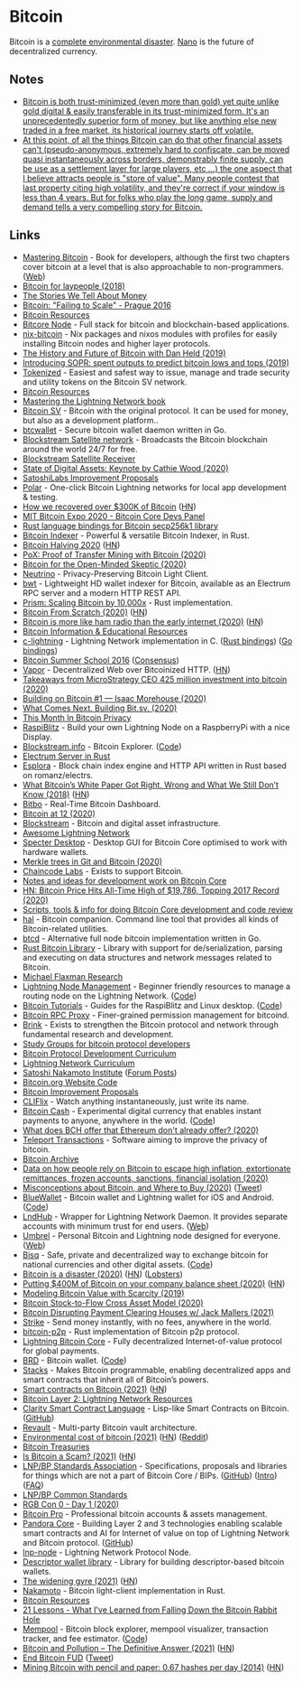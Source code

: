 # Bitcoin

Bitcoin is a [complete environmental disaster](https://twitter.com/smdiehl/status/1350869944888664064). [Nano](nano.md) is the future of decentralized currency.

## Notes

* [Bitcoin is both trust-minimized (even more than gold) yet quite unlike gold digital & easily transferable in its trust-minimized form. It's an unprecedentedly superior form of money, but like anything else new traded in a free market, its historical journey starts off volatile.](https://twitter.com/NickSzabo4/status/1328759197769502722)
* [At this point, of all the things Bitcoin can do that other financial assets can't (pseudo-anonymous, extremely hard to confiscate, can be moved quasi instantaneously across borders, demonstrably finite supply, can be use as a settlement layer for large players, etc ...) the one aspect that I believe attracts people is "store of value". Many people contest that last property citing high volatility, and they're correct if your window is less than 4 years. But for folks who play the long game, supply and demand tells a very compelling story for Bitcoin.](https://news.ycombinator.com/item?id=25157946)

## Links

* [Mastering Bitcoin](https://github.com/bitcoinbook/bitcoinbook) - Book for developers, although the first two chapters cover bitcoin at a level that is also approachable to non-programmers. ([Web](https://bitcoinbook.info))
* [Bitcoin for laypeople (2018)](https://mafinto.sh/blog/bitcoin-for-laypeople.html)
* [The Stories We Tell About Money](https://www.youtube.com/watch?v=ONvg9SbauMg)
* [Bitcoin: "Failing to Scale" - Prague 2016](https://www.youtube.com/watch?v=bFOFqNKKns0)
* [Bitcoin Resources](https://lopp.net/bitcoin.html)
* [Bitcore Node](https://github.com/bitpay/bitcore) - Full stack for bitcoin and blockchain-based applications.
* [nix-bitcoin](https://github.com/jonasnick/nix-bitcoin) - Nix packages and nixos modules with profiles for easily installing Bitcoin nodes and higher layer protocols.
* [The History and Future of Bitcoin with Dan Held (2019)](https://overcast.fm/+LDKfCTO4U)
* [Introducing SOPR: spent outputs to predict bitcoin lows and tops (2019)](https://medium.com/unconfiscatable/introducing-sopr-spent-outputs-to-predict-bitcoin-lows-and-tops-ceb4536b3b9)
* [Tokenized](https://tokenized.com) - Easiest and safest way to issue, manage and trade security and utility tokens on the Bitcoin SV network.
* [Bitcoin Resources](https://dergigi.com/bitcoin/resources/)
* [Mastering the Lightning Network book](https://github.com/lnbook/lnbook)
* [Bitcoin SV](https://bitcoinsvdevelopers.com) - Bitcoin with the original protocol. It can be used for money, but also as a development platform..
* [btcwallet](https://github.com/btcsuite/btcwallet) - Secure bitcoin wallet daemon written in Go.
* [Blockstream Satellite network](https://blockstream.com/satellite/) - Broadcasts the Bitcoin blockchain around the world 24/7 for free.
* [Blockstream Satellite Receiver](https://github.com/Blockstream/satellite)
* [State of Digital Assets: Keynote by Cathie Wood (2020)](https://www.youtube.com/watch?v=c50TMCKsktA\&t=8s)
* [SatoshiLabs Improvement Proposals](https://github.com/satoshilabs/slips)
* [Polar](https://github.com/jamaljsr/polar) - One-click Bitcoin Lightning networks for local app development & testing.
* [How we recovered over $300K of Bitcoin](https://reperiendi.wordpress.com/2020/04/03/how-i-recovered-over-300k-of-bitcoin/) ([HN](https://news.ycombinator.com/item?id=22774057))
* [MIT Bitcoin Expo 2020 - Bitcoin Core Devs Panel](https://www.youtube.com/watch?v=NKBjhSKxSi0)
* [Rust language bindings for Bitcoin secp256k1 library](https://github.com/rust-bitcoin/rust-secp256k1)
* [Bitcoin Indexer](https://github.com/dpc/rust-bitcoin-indexer) - Powerful & versatile Bitcoin Indexer, in Rust.
* [Bitcoin Halving 2020](https://messari.io/bitcoin-halving-2020) ([HN](https://news.ycombinator.com/item?id=23146024))
* [PoX: Proof of Transfer Mining with Bitcoin (2020)](https://blockstack.org/pox.pdf)
* [Bitcoin for the Open-Minded Skeptic (2020)](https://www.paradigm.xyz/Bitcoin_For_The_Open_Minded_Skeptic.pdf)
* [Neutrino](https://github.com/lightninglabs/neutrino) - Privacy-Preserving Bitcoin Light Client.
* [bwt](https://github.com/shesek/bwt) - Lightweight HD wallet indexer for Bitcoin, available as an Electrum RPC server and a modern HTTP REST API.
* [Prism: Scaling Bitcoin by 10,000x](https://github.com/yangl1996/prism-rust) - Rust implementation.
* [Bitcoin From Scratch (2020)](https://monokh.com/posts/bitcoin-from-scratch-part-1) ([HN](https://news.ycombinator.com/item?id=23728228))
* [Bitcoin is more like ham radio than the early internet (2020)](http://jpkoning.blogspot.com/2020/07/bitcoin-is-more-like-ham-radio-than.html) ([HN](https://news.ycombinator.com/item?id=23823304))
* [Bitcoin Information & Educational Resources](https://www.lopp.net/bitcoin-information.html)
* [c-lightning](https://github.com/ElementsProject/lightning) - Lightning Network implementation in C. ([Rust bindings](https://github.com/laanwj/rust-clightning-rpc)) ([Go bindings](https://github.com/niftynei/glightning))
* [Bitcoin Summer School 2016](https://bitcoinschool.gr) ([Consensus](https://bitcoinschool.gr/slides/session3.pdf))
* [Vapor](https://vapor.network) - Decentralized Web over Bitcoinized HTTP. ([HN](https://news.ycombinator.com/item?id=24708161))
* [Takeaways from MicroStrategy CEO 425 million investment into bitcoin (2020)](https://twitter.com/woonomic/status/1306853254685364225)
* [Building on Bitcoin #1 — Isaac Morehouse (2020)](https://www.youtube.com/watch?v=4F4kWu\_6vVE)
* [What Comes Next. Building Bit.sv. (2020)](https://bit.sv/post/499dec5108b14e99d28b48b0c0dfcd5fe06edef43ad738d41f18264151aaf30d)
* [This Month In Bitcoin Privacy](https://enegnei.github.io/This-Month-In-Bitcoin-Privacy/)
* [RaspiBlitz](https://github.com/rootzoll/raspiblitz) - Build your own Lightning Node on a RaspberryPi with a nice Display.
* [Blockstream.info](https://blockstream.info) - Bitcoin Explorer. ([Code](https://github.com/Blockstream/esplora))
* [Electrum Server in Rust](https://github.com/romanz/electrs)
* [Esplora](https://github.com/Blockstream/electrs) - Block chain index engine and HTTP API written in Rust based on romanz/electrs.
* [What Bitcoin’s White Paper Got Right, Wrong and What We Still Don’t Know (2018)](https://www.coindesk.com/what-bitcoins-white-paper-got-right-wrong-and-what-we-still-dont-know) ([HN](https://news.ycombinator.com/item?id=24951616))
* [Bitbo](https://bitbo.io) - Real-Time Bitcoin Dashboard.
* [Bitcoin at 12 (2020)](https://medium.com/@nic\_\_carter/bitcoin-at-12-f6fce39cb9bb)
* [Blockstream](https://blockstream.com) - Bitcoin and digital asset infrastructure.
* [Awesome Lightning Network](https://github.com/bcongdon/awesome-lightning-network)
* [Specter Desktop](https://github.com/cryptoadvance/specter-desktop) - Desktop GUI for Bitcoin Core optimised to work with hardware wallets.
* [Merkle trees in Git and Bitcoin (2020)](https://initialcommit.com/blog/git-bitcoin-merkle-tree)
* [Chaincode Labs](https://chaincode.com) - Exists to support Bitcoin.
* [Notes and ideas for development work on Bitcoin Core](https://github.com/jonatack/bitcoin-development)
* [HN: Bitcoin Price Hits All-Time High of $19,786, Topping 2017 Record (2020)](https://news.ycombinator.com/item?id=25255606)
* [Scripts, tools & info for doing Bitcoin Core development and code review](https://github.com/fanquake/core-review)
* [hal](https://github.com/stevenroose/hal) - Bitcoin companion. Command line tool that provides all kinds of Bitcoin-related utilities.
* [btcd](https://github.com/btcsuite/btcd) - Alternative full node bitcoin implementation written in Go.
* [Rust Bitcoin Library](https://github.com/rust-bitcoin/rust-bitcoin) - Library with support for de/serialization, parsing and executing on data structures and network messages related to Bitcoin.
* [Michael Flaxman Research](https://www.michaelflaxman.com)
* [Lightning Node Management](https://openoms.gitbook.io/lightning-node-management/) - Beginner friendly resources to manage a routing node on the Lightning Network. ([Code](https://github.com/openoms/lightning-node-management))
* [Bitcoin Tutorials](https://openoms.github.io/bitcoin-tutorials/) - Guides for the RaspiBlitz and Linux desktop. ([Code](https://github.com/openoms/bitcoin-tutorials))
* [Bitcoin RPC Proxy](https://github.com/Kixunil/btc-rpc-proxy) - Finer-grained permission management for bitcoind.
* [Brink](https://brink.dev) - Exists to strengthen the Bitcoin protocol and network through fundamental research and development.
* [Study Groups for bitcoin protocol developers](https://github.com/chaincodelabs/study-groups)
* [Bitcoin Protocol Development Curriculum](https://github.com/chaincodelabs/bitcoin-curriculum)
* [Lightning Network Curriculum](https://github.com/chaincodelabs/lightning-curriculum)
* [Satoshi Nakamoto Institute](https://nakamotoinstitute.org) ([Forum Posts](https://satoshi.nakamotoinstitute.org/posts/))
* [Bitcoin.org Website Code](https://github.com/bitcoin-dot-org/Bitcoin.org)
* [Bitcoin Improvement Proposals](https://github.com/bitcoin/bips)
* [CLIFlix](https://github.com/fabiospampinato/cliflix) - Watch anything instantaneously, just write its name.
* [Bitcoin Cash](https://www.bitcoincash.org) - Experimental digital currency that enables instant payments to anyone, anywhere in the world. ([Code](https://github.com/Bitcoin-ABC/bitcoin-abc))
* [What does BCH offer that Ethereum don't already offer? (2020)](https://www.reddit.com/r/btc/comments/keu3nw/what_does_bch_offer_that_ethereum_dont_already/)
* [Teleport Transactions](https://github.com/bitcoin-teleport/teleport-transactions) - Software aiming to improve the privacy of bitcoin.
* [Bitcoin Archive](http://towardsliberty.com/bitcoin)
* [Data on how people rely on Bitcoin to escape high inflation, extortionate remittances, frozen accounts, sanctions, financial isolation (2020)](https://twitter.com/gladstein/status/1340835463620259841)
* [Misconceptions about Bitcoin, and Where to Buy (2020)](https://www.lynalden.com/misconceptions-about-bitcoin/) ([Tweet](https://twitter.com/LynAldenContact/status/1326682327582433280))
* [BlueWallet](https://bluewallet.io) - Bitcoin wallet and Lightning wallet for iOS and Android. ([Code](https://github.com/BlueWallet/BlueWallet))
* [LndHub](https://github.com/BlueWallet/LndHub) - Wrapper for Lightning Network Daemon. It provides separate accounts with minimum trust for end users. ([Web](http://lndhub.io))
* [Umbrel](https://github.com/getumbrel/umbrel) - Personal Bitcoin and Lightning node designed for everyone. ([Web](https://getumbrel.com))
* [Bisq](https://bisq.network) - Safe, private and decentralized way to exchange bitcoin for national currencies and other digital assets. ([Code](https://github.com/bisq-network/bisq))
* [Bitcoin is a disaster (2020)](https://www.metzdowd.com/pipermail/cryptography/2020-December/036510.html) ([HN](https://news.ycombinator.com/item?id=25597891)) ([Lobsters](https://lobste.rs/s/egqq29/bitcoin_is_disaster))
* [Putting $400M of Bitcoin on your company balance sheet (2020)](https://www.singlelunch.com/2020/10/21/badeconomics-putting-400m-of-bitcoin-on-your-company-balance-sheet/) ([HN](https://news.ycombinator.com/item?id=25632757))
* [Modeling Bitcoin Value with Scarcity (2019)](https://medium.com/@100trillionUSD/modeling-bitcoins-value-with-scarcity-91fa0fc03e25)
* [Bitcoin Stock-to-Flow Cross Asset Model (2020)](https://medium.com/@100trillionUSD/bitcoin-stock-to-flow-cross-asset-model-50d260feed12)
* [Bitcoin Disrupting Payment Clearing Houses w/ Jack Mallers (2021)](https://overcast.fm/+I6zHE4hug)
* [Strike](https://beta.strike.me) - Send money instantly, with no fees, anywhere in the world.
* [bitcoin-p2p](https://github.com/stevenroose/rust-bitcoin-p2p) - Rust implementation of Bitcoin p2p protocol.
* [Lightning Bitcoin Core](https://github.com/lbtcio/lbtc-core) - Fully decentralized Internet-of-value protocol for global payments.
* [BRD](https://brd.com) - Bitcoin wallet. ([Code](https://github.com/breadwallet/breadwallet-ios))
* [Stacks](https://www.stacks.co) - Makes Bitcoin programmable, enabling decentralized apps and smart contracts that inherit all of Bitcoin’s powers.
* [Smart contracts on Bitcoin (2021)](https://avc.com/2021/01/smart-contracts-on-bitcoin/) ([HN](https://news.ycombinator.com/item?id=25781645))
* [Bitcoin Layer 2: Lightning Network Resources](https://www.lopp.net/lightning-information.html)
* [Clarity Smart Contract Language](https://clarity-lang.org) - Lisp-like Smart Contracts on Bitcoin. ([GitHub](https://github.com/clarity-lang))
* [Revault](https://github.com/re-vault/revault-demo) - Multi-party Bitcoin vault architecture.
* [Environmental cost of bitcoin (2021)](https://twitter.com/smdiehl/status/1350869944888664064) ([HN](https://news.ycombinator.com/item?id=25814795)) ([Reddit](https://www.reddit.com/r/nanocurrency/comments/kzr9ef/the_nano_community_will_enjoy_this_twitter_thread/))
* [Bitcoin Treasuries](https://bitcointreasuries.org)
* [Is Bitcoin a Scam? (2021)](https://www.theguardian.com/news/audio/2021/jan/19/is-bitcoin-a-scam) ([HN](https://news.ycombinator.com/item?id=25831562))
* [LNP/BP Standards Association](https://www.lnp-bp.org) - Specifications, proposals and libraries for things which are not a part of Bitcoin Core / BIPs. ([GitHub](https://github.com/LNP-BP)) ([Intro](https://www.alzashop.com/lnp-bp-lightning-netowrk-and-bitcoin-protocols)) ([FAQ](https://github.com/LNP-BP/FAQ))
* [LNP/BP Common Standards](https://github.com/LNP-BP/LNPBPs)
* [RGB Con 0 - Day 1 (2020)](https://www.youtube.com/watch?v=BjFZuF_ZPMg)
* [Bitcoin Pro](https://github.com/pandoracore/bitcoin-pro) - Professional bitcoin accounts & assets management.
* [Pandora Core](https://pandoracore.com) - Building Layer 2 and 3 technologies enabling scalable smart contracts and AI for Internet of value on top of Lightning Network and Bitcoin protocol. ([GitHub](https://github.com/pandoracore))
* [lnp-node](https://github.com/LNP-BP/lnp-node) - Lightning Network Protocol Node.
* [Descriptor wallet library](https://github.com/LNP-BP/descriptor-wallet) - Library for building descriptor-based bitcoin wallets.
* [The widening gyre (2021)](https://laanwj.github.io/2021/01/21/decentralize.html) ([HN](https://news.ycombinator.com/item?id=25880727))
* [Nakamoto](https://github.com/cloudhead/nakamoto) - Bitcoin light-client implementation in Rust.
* [Bitcoin Resources](https://bitcoin-resources.com)
* [21 Lessons - What I've Learned from Falling Down the Bitcoin Rabbit Hole](https://21lessons.com)
* [Mempool](https://mempool.space) - Bitcoin block explorer, mempool visualizer, transaction tracker, and fee estimator. ([Code](https://github.com/mempool/mempool))
* [Bitcoin and Pollution – The Definitive Answer (2021)](https://simon.medium.com/bitcoin-and-pollution-the-definitive-answer-a010b0826f2a) ([HN](https://news.ycombinator.com/item?id=26099530))
* [End Bitcoin FUD](https://www.bitcoinwillnotboiltheocean.com) ([Tweet](https://twitter.com/Melt_Dem/status/1361315412445720578?s=20))
* [Mining Bitcoin with pencil and paper: 0.67 hashes per day (2014)](http://www.righto.com/2014/09/mining-bitcoin-with-pencil-and-paper.html) ([HN](https://news.ycombinator.com/item?id=26146026))

